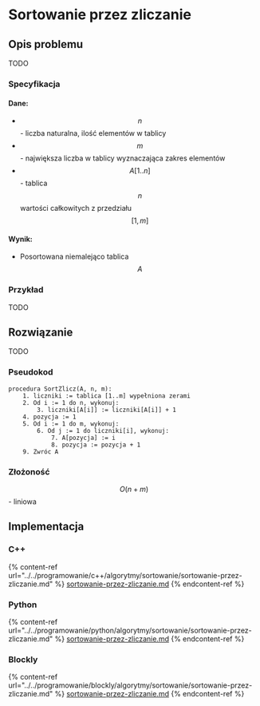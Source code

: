 # Sortowanie przez zliczanie

## Opis problemu

TODO

### Specyfikacja

#### Dane:

* $$n$$ - liczba naturalna, ilość elementów w tablicy
* $$m$$ - największa liczba w tablicy wyznaczająca zakres elementów
* $$A[1..n]$$ - tablica $$n$$ wartości całkowitych z przedziału $$[1,m]$$ 

#### Wynik:

* Posortowana niemalejąco tablica $$A$$ 

### Przykład

TODO

## Rozwiązanie

TODO

### Pseudokod

```
procedura SortZlicz(A, n, m):
    1. liczniki := tablica [1..m] wypełniona zerami
    2. Od i := 1 do n, wykonuj:
        3. liczniki[A[i]] := liczniki[A[i]] + 1
    4. pozycja := 1
    5. Od i := 1 do m, wykonuj:
        6. Od j := 1 do liczniki[i], wykonuj:
            7. A[pozycja] := i
            8. pozycja := pozycja + 1  
    9. Zwróc A
```

### Złożoność

$$O(n+m)$$ - liniowa

## Implementacja

### C++

{% content-ref url="../../programowanie/c++/algorytmy/sortowanie/sortowanie-przez-zliczanie.md" %}
[sortowanie-przez-zliczanie.md](../../programowanie/c++/algorytmy/sortowanie/sortowanie-przez-zliczanie.md)
{% endcontent-ref %}

### Python

{% content-ref url="../../programowanie/python/algorytmy/sortowanie/sortowanie-przez-zliczanie.md" %}
[sortowanie-przez-zliczanie.md](../../programowanie/python/algorytmy/sortowanie/sortowanie-przez-zliczanie.md)
{% endcontent-ref %}

### Blockly

{% content-ref url="../../programowanie/blockly/algorytmy/sortowanie/sortowanie-przez-zliczanie.md" %}
[sortowanie-przez-zliczanie.md](../../programowanie/blockly/algorytmy/sortowanie/sortowanie-przez-zliczanie.md)
{% endcontent-ref %}
